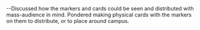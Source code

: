 --Discussed how the markers and cards could be seen and distributed with mass-audience in mind.  Pondered making physical cards with the markers on them to distribute, or to place around campus.
